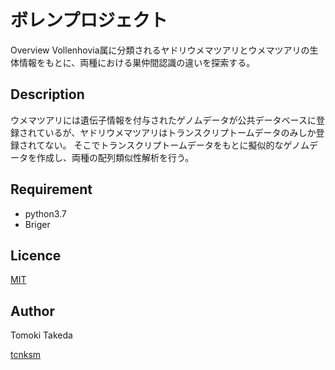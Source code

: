 ボレンプロジェクト
====

Overview
Vollenhovia属に分類されるヤドリウメマツアリとウメマツアリの生体情報をもとに、両種における巣仲間認識の違いを探索する。

## Description
ウメマツアリには遺伝子情報を付与されたゲノムデータが公共データベースに登録されているが、ヤドリウメマツアリはトランスクリプトームデータのみしか登録されてない。
そこでトランスクリプトームデータをもとに擬似的なゲノムデータを作成し、両種の配列類似性解析を行う。

## Requirement
- python3.7
- Briger

## Licence
[MIT](https://github.com/tcnksm/tool/blob/master/LICENCE)

## Author
Tomoki Takeda

[tcnksm](https://github.com/tcnksm)
